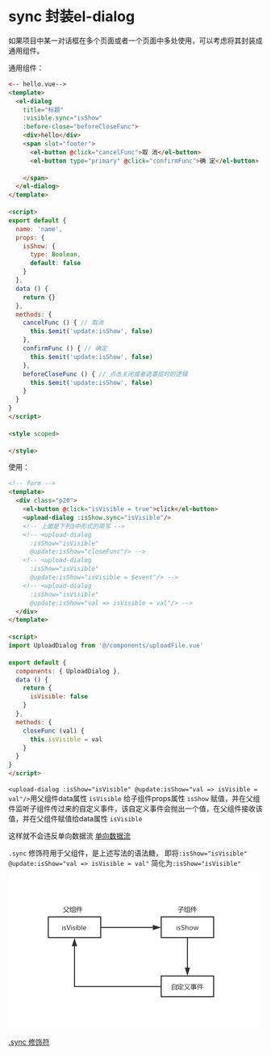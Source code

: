 # sync 封装el-dialog

如果项目中某一对话框在多个页面或者一个页面中多处使用，可以考虑将其封装成通用组件。

通用组件：

```html
<-- hello.vue-->
<template>
  <el-dialog
    title="标题"
    :visible.sync="isShow"
    :before-close="beforeCloseFunc">
    <div>hello</div>
    <span slot="footer">
      <el-button @click="cancelFunc">取 消</el-button>
      <el-button type="primary" @click="confirmFunc">确 定</el-button>

    </span>
  </el-dialog>
</template>

<script>
export default {
  name: 'name',
  props: {
    isShow: {
      type: Boolean,
      default: false
    }
  },
  data () {
    return {}
  },
  methods: {
    cancelFunc () { // 取消
      this.$emit('update:isShow', false)
    },
    confirmFunc () { // 确定
      this.$emit('update:isShow', false)
    },
    beforeCloseFunc () { // 点击关闭或者遮罩层时的逻辑
      this.$emit('update:isShow', false)
    }
  }
}
</script>

<style scoped>

</style>
```

使用：

```html
<!-- form -->
<template>
  <div class="p20">
    <el-button @click="isVisible = true">click</el-button>
    <upload-dialog :isShow.sync="isVisible"/>
    <!-- 上面是下列3中形式的简写 -->
    <!-- <upload-dialog
      :isShow="isVisible"
      @update:isShow="closeFunc"/> -->
    <!-- <upload-dialog
      :isShow="isVisible"
      @update:isShow="isVisible = $event"/> -->
    <!-- <upload-dialog
      :isShow="isVisible"
      @update:isShow="val => isVisible = val"/> -->
  </div>
</template>

<script>
import UploadDialog from '@/components/uploadFile.vue'

export default {
  components: { UploadDialog },
  data () {
    return {
      isVisible: false
    }
  },
  methods: {
    closeFunc (val) {
      this.isVisible = val
    }
  }
}
</script>
```

`<upload-dialog :isShow="isVisible" @update:isShow="val => isVisible = val"/>`用父组件data属性 `isVisible` 给子组件props属性 `isShow` 赋值，并在父组件监听子组件传过来的自定义事件，该自定义事件会抛出一个值，在父组件接收该值，并在父组件赋值给data属性 `isVisible`

这样就不会违反单向数据流 [单向数据流](https://cn.vuejs.org/v2/guide/components-props.html#%E5%8D%95%E5%90%91%E6%95%B0%E6%8D%AE%E6%B5%81)

`.sync` 修饰符用于父组件，是上述写法的语法糖，
即将`:isShow="isVisible" @update:isShow="val => isVisible = val"`
简化为`:isShow="isVisible"`

![sync01](./image/sync01.png)

[.sync 修饰符](https://cn.vuejs.org/v2/guide/components-custom-events.html#sync-%E4%BF%AE%E9%A5%B0%E7%AC%A6)
